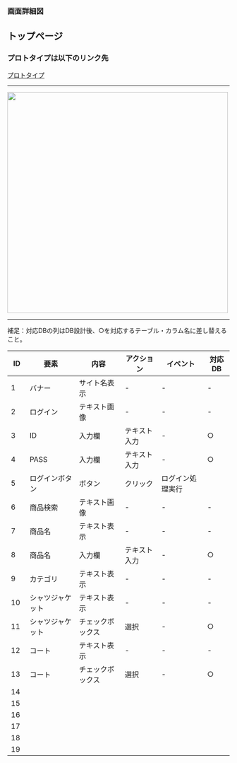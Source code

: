 ### 画面詳細図
## トップページ
### プロトタイプは以下のリンク先
[プロトタイプ](https://www.figma.com/file/GbicxLVDrXNm63dOIzZM9p/Untitled?node-id=3%3A2)
*****
<img src="../img/toppage.png" width="500">

*****
補足：対応DBの列はDB設計後、○を対応するテーブル・カラム名に差し替えること。

| ID | 要素 | 内容 | アクション | イベント | 対応DB |
|----|-----|------|------------|-----------|-------|
|1   |バナー|サイト名表示|-    |-           |-     |
|2   |ログイン|テキスト画像|-    |-         |-      |
|3   |ID      |入力欄|テキスト入力|-|○|
|4　 |PASS      |入力欄|テキスト入力|-|○|
|5   |ログインボタン      |ボタン|クリック|ログイン処理実行||
|6   |商品検索      |テキスト画像|-|-|-|
|7   |商品名      |テキスト表示|-|-|-|
|8   |商品名|入力欄|テキスト入力|-|○|
|9   |カテゴリ|テキスト表示|-|-|-|
|10  |シャツジャケット|テキスト表示|-|-|-|
|11  |シャツジャケット|チェックボックス|選択|-|○|
|12  |コート|テキスト表示|-|-|-|
|13  |コート|チェックボックス|選択|-|○|
|14  ||||||
|15  ||||||
|16  ||||||
|17  ||||||
|18  ||||||
|19  ||||||
